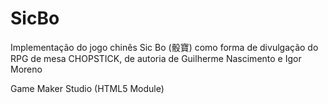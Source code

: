 # SicBo
Implementação do jogo chinês Sic Bo (骰寶) como forma de divulgação do RPG de mesa CHOPSTICK, de autoria de Guilherme Nascimento e Igor Moreno

Game Maker Studio (HTML5 Module)
